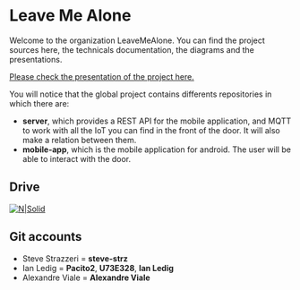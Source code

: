 # Leave Me Alone

Welcome to the organization LeaveMeAlone.
You can find the project sources here, the technicals documentation, the diagrams and the presentations.

[Please check the presentation of the project here.](https://docs.google.com/document/d/19QaqYKPAMD5U0f6kBhCOuO3LQkzponGpX3Fi-pgU1RU/edit?usp=sharing)

You will notice that the global project contains differents repositories in which there are:

* **server**, which provides a REST API for the mobile application, and MQTT to work with all the IoT you can find in the front of the door. It will also make a relation between them.
* **mobile-app**, which is the mobile application for android. The user will be able to interact with the door.

## Drive

[![N|Solid](https://fr.seaicons.com/wp-content/uploads/2015/10/Google-Drive-icon2.png)](https://drive.google.com/drive/folders/15qYkY9Z0tecIKz6knmmcrQAtK0Npd6_I?usp=sharing)

## Git accounts

* Steve Strazzeri = **steve-strz**
* Ian Ledig = **Pacito2**, **U73E328**, **Ian Ledig**
* Alexandre Viale = **Alexandre Viale**
